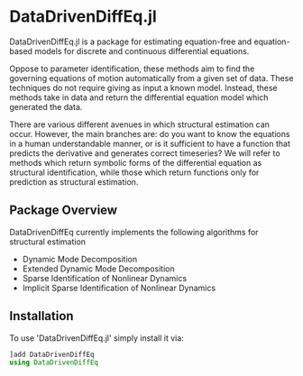 # DataDrivenDiffEq.jl

DataDrivenDiffEq.jl is a package for estimating equation-free and equation-based models for discrete and continuous differential equations.

Oppose to parameter identification, these methods aim to find the governing equations of motion automatically from a given set of data. These techniques do not require giving as input a known model. Instead, these methods take in data and return the differential equation model which generated the data.

There are various different avenues in which structural estimation can occur. However, the main branches are: do you want to know the equations in a human understandable manner, or is it sufficient to have a function that predicts the derivative and generates correct timeseries? We will refer to methods which return symbolic forms of the differential equation as structural identification, while those which return functions only for prediction as structural estimation.

## Package Overview

DataDrivenDiffEq currently implements the following algorithms for
structural estimation

+ Dynamic Mode Decomposition
+ Extended Dynamic Mode Decomposition
+ Sparse Identification of Nonlinear Dynamics
+ Implicit Sparse Identification of Nonlinear Dynamics


## Installation

To use 'DataDrivenDiffEq.jl' simply install it via:

```julia
]add DataDrivenDiffEq
using DataDrivenDiffEq
```
